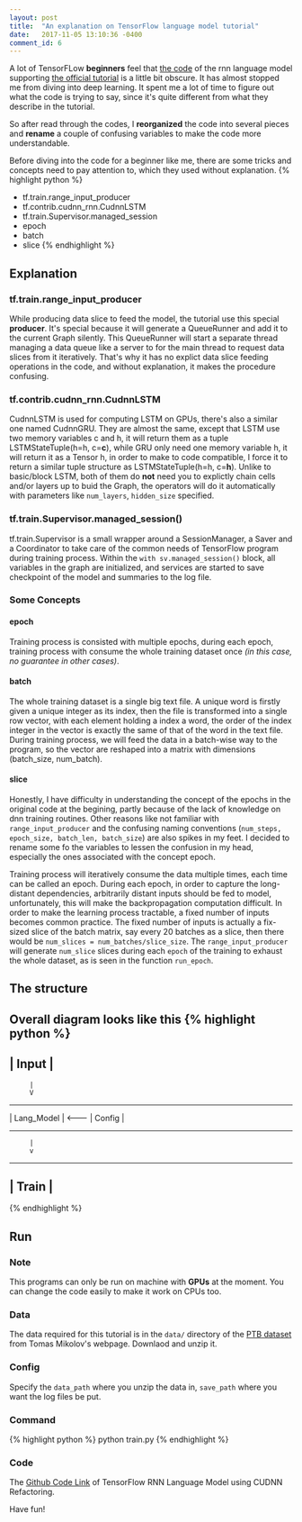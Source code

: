 ```yaml
---
layout: post
title:  "An explanation on TensorFlow language model tutorial"
date:   2017-11-05 13:10:36 -0400
comment_id: 6
---
```

A lot of TensorFLow **beginners** feel that [the code](https://github.com/tensorflow/models/blob/master/tutorials/rnn/ptb/ptb_word_lm.py) of the rnn language model supporting [the official tutorial](https://www.tensorflow.org/tutorials/recurrent) is a little bit obscure. It has almost stopped me from diving into deep learning. It spent me a lot of time to figure out what the code is trying to say, since it's quite different from what they describe in the tutorial.

So after read through the codes, I **reorganized** the code into several pieces and **rename** a couple of confusing variables to make the code more understandable.

Before diving into the code for a beginner like me, there are some tricks and concepts need to pay attention to, which they used without explanation.
{% highlight python %}
 - tf.train.range_input_producer
 - tf.contrib.cudnn_rnn.CudnnLSTM
 - tf.train.Supervisor.managed_session
 - epoch
 - batch
 - slice
{% endhighlight %}
## Explanation
 ### tf.train.range_input_producer
 While producing data slice to feed the model, the tutorial use this special **producer**. It's special because it will generate a QueueRunner and add it to the current Graph silently. This QueueRunner will start a separate thread managing a data queue like a server to for the main thread to request data slices from it iteratively. That's why it has no explict data slice feeding operations in the code, and without explanation, it makes the procedure confusing.

 ### tf.contrib.cudnn_rnn.CudnnLSTM
 CudnnLSTM is used for computing LSTM on GPUs, there's also a similar one named CudnnGRU. They are almost the same, except that LSTM use two memory variables c and h, it will return them as a tuple LSTMStateTuple(h=h, c=**c**), while GRU only need one memory variable h, it will return it as a Tensor h, in order to make to code compatible, I force it to return a similar tuple structure as LSTMStateTuple(h=h, c=**h**).
 Unlike to basic/block LSTM, both of them do **not** need you to explictly chain cells and/or layers up to buid the Graph, the operators will do it automatically with parameters like `num_layers`, `hidden_size` specified.

 ### tf.train.Supervisor.managed_session()
 tf.train.Supervisor is a small wrapper around a SessionManager, a Saver and a Coordinator to take care of the common needs of TensorFlow program during training process.
 Within the `with sv.managed_session()` block, all variables in the graph are initialized, and services are started to save checkpoint of the model and summaries to the log file.

### Some Concepts
#### epoch
Training process is consisted with multiple epochs, during each epoch, training process with consume the whole training dataset once *(in this case, no guarantee in other cases)*.

#### batch
The whole training dataset is a single big text file. A unique word is firstly given a unique integer as its index, then the file is transformed into a single row vector, with each element holding a index a word, the order of the index integer in the vector is exactly the same of that of the word in the text file.
During training process, we will feed the data in a batch-wise way to the program, so the vector are reshaped into a matrix with dimensions (batch_size, num_batch).

#### slice
Honestly, I have difficulty in understanding the concept of the epochs in the original code at the begining, partly because of the lack of knowledge on dnn training routines. Other reasons like not familiar with `range_input_producer` and the confusing naming conventions (`num_steps, epoch_size, batch_len, batch_size`) are also spikes in my feet.
I decided to rename some fo the variables to lessen the confusion in my head, especially the ones associated with the concept epoch.


Training process will iteratively consume the data multiple times, each time can be called an epoch. During each epoch, in order to capture the long-distant dependencies, arbitrarily distant inputs should be fed to model, unfortunately, this will make the backpropagation computation difficult. In order to make the learning process tractable, a fixed number of inputs becomes common practice. The fixed number of inputs is actually a fix-sized slice of the batch matrix, say every 20 batches as a slice, then there would be `num_slices = num_batches/slice_size`. The `range_input_producer` will generate `num_slice` slices during each `epoch` of the training to exhaust the whole dataset, as is seen in the function `run_epoch`.


## The structure
Overall diagram looks like this
{% highlight python %}
   --------------
  |     Input    |
   --------------
         |
         V
   --------------        --------------
  |  Lang_Model  | <--- |    Config    |
   --------------        --------------
         |
         v
   --------------
  |     Train    |
   --------------
{% endhighlight %}

## Run
### Note
This programs can only be run on machine with **GPUs** at the moment. You can change the code easily to make it work on CPUs too.


### Data
The data required for this tutorial is in the `data/` directory of the [PTB dataset](http://www.fit.vutbr.cz/~imikolov/rnnlm/simple-examples.tgz) from Tomas Mikolov's webpage.
Downlaod and unzip it.


### Config
Specify the `data_path` where you unzip the data in, `save_path` where you want the log files be put.


### Command
{% highlight python %}
  python train.py
{% endhighlight %}


### Code

The [Github Code Link](https://github.com/mutux/ptb_lm) of TensorFlow RNN Language Model using CUDNN Refactoring.

Have fun!


